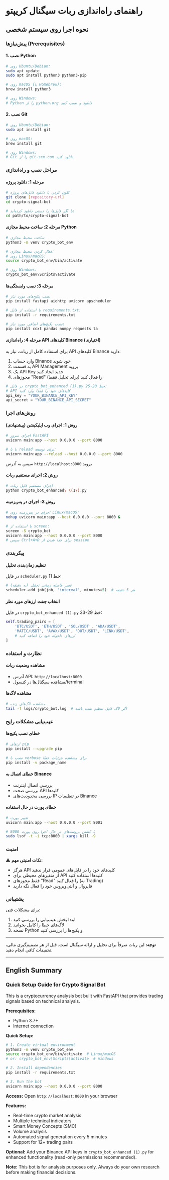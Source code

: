 # راهنمای راه‌اندازی ربات سیگنال کریپتو
## نحوه اجرا روی سیستم شخصی

### پیش‌نیازها (Prerequisites)

#### 1. نصب Python
```bash
# روی Ubuntu/Debian:
sudo apt update
sudo apt install python3 python3-pip

# روی macOS (با Homebrew):
brew install python3

# روی Windows:
# Python را از python.org دانلود و نصب کنید
```

#### 2. نصب Git
```bash
# روی Ubuntu/Debian:
sudo apt install git

# روی macOS:
brew install git

# روی Windows:
# Git را از git-scm.com دانلود کنید
```

### مراحل نصب و راه‌اندازی

#### مرحله 1: دانلود پروژه
```bash
# کلون کردن یا دانلود فایل‌های پروژه
git clone [repository-url]
cd crypto-signal-bot

# یا اگر فایل‌ها را دستی دانلود کرده‌اید:
cd path/to/crypto-signal-bot
```

#### مرحله 2: ساخت محیط مجازی Python
```bash
# ساخت محیط مجازی
python3 -m venv crypto_bot_env

# فعال کردن محیط مجازی:
# روی Linux/macOS:
source crypto_bot_env/bin/activate

# روی Windows:
crypto_bot_env\Scripts\activate
```

#### مرحله 3: نصب وابستگی‌ها
```bash
# نصب پکیج‌های مورد نیاز
pip install fastapi aiohttp uvicorn apscheduler

# یا استفاده از فایل requirements.txt:
pip install -r requirements.txt

# نصب پکیج‌های اضافی مورد نیاز:
pip install ccxt pandas numpy requests ta
```

#### مرحله 4: راه‌اندازی API کلیدهای Binance (اختیاری)
برای استفاده کامل از ربات، نیاز به API کلیدهای Binance دارید:

1. وارد حساب Binance خود شوید
2. به قسمت API Management بروید
3. یک API Key جدید ایجاد کنید
4. مجوزهای "Read" را فعال کنید (برای تحلیل فقط)

```python
# در فایل crypto_bot_enhanced (1).py خط 20-25:
# API کلیدهای خود را اینجا وارد کنید
api_key = "YOUR_BINANCE_API_KEY"
api_secret = "YOUR_BINANCE_API_SECRET"
```

### روش‌های اجرا

#### روش 1: اجرای وب اپلیکیشن (پیشنهادی)
```bash
# اجرای سرور FastAPI
uvicorn main:app --host 0.0.0.0 --port 8000

# یا با reload برای توسعه:
uvicorn main:app --reload --host 0.0.0.0 --port 8000
```

سپس به آدرس `http://localhost:8000` بروید

#### روش 2: اجرای مستقیم ربات
```bash
# اجرای مستقیم فایل ربات
python crypto_bot_enhanced\ \(1\).py
```

#### روش 3: اجرای در پس‌زمینه
```bash
# اجرای در پس‌زمینه روی Linux/macOS:
nohup uvicorn main:app --host 0.0.0.0 --port 8000 &

# یا استفاده از screen:
screen -S crypto_bot
uvicorn main:app --host 0.0.0.0 --port 8000
# سپس Ctrl+A+D برای جدا شدن از session
```

### پیکربندی

#### تنظیم زمان‌بندی تحلیل
در فایل `scheduler.py` خط 11:
```python
# تغییر فاصله زمانی تحلیل (به دقیقه)
scheduler.add_job(job, 'interval', minutes=5)  # هر 5 دقیقه
```

#### انتخاب جفت ارزهای مورد نظر
در فایل `crypto_bot_enhanced (1).py` خط 29-33:
```python
self.trading_pairs = [
    'BTC/USDT', 'ETH/USDT', 'SOL/USDT', 'ADA/USDT',
    'MATIC/USDT', 'AVAX/USDT', 'DOT/USDT', 'LINK/USDT',
    # ارزهای دلخواه خود را اضافه کنید
]
```

### نظارت و استفاده

#### مشاهده وضعیت ربات
- آدرس API: `http://localhost:8000`
- مشاهده سیگنال‌ها در کنسول/terminal

#### مشاهده لاگ‌ها
```bash
# مشاهده لاگ‌های زنده
tail -f logs/crypto_bot.log  # اگر لاگ فایل تنظیم شده باشد
```

### عیب‌یابی مشکلات رایج

#### خطای نصب پکیج‌ها
```bash
# ارتقای pip
pip install --upgrade pip

# نصب با verbose برای مشاهده جزئیات خطا
pip install -v package_name
```

#### خطای اتصال به Binance
- بررسی اتصال اینترنت
- بررسی صحت API کلیدها
- بررسی محدودیت‌های IP در تنظیمات Binance

#### خطای پورت در حال استفاده
```bash
# تغییر پورت
uvicorn main:app --host 0.0.0.0 --port 8001

# یا کشتن پروسه‌های در حال اجرا روی پورت 8000
sudo lsof -t -i tcp:8000 | xargs kill -9
```

### امنیت

⚠️ **نکات امنیتی مهم:**
- هرگز API کلیدهای خود را در فایل‌های عمومی قرار ندهید
- از متغیرهای محیطی برای API کلیدها استفاده کنید
- فقط مجوزهای "Read" را فعال کنید (نه Trading)
- فایروال و آنتی‌ویروس خود را فعال نگه دارید

### پشتیبانی

برای مشکلات فنی:
1. ابتدا بخش عیب‌یابی را بررسی کنید
2. لاگ‌های خطا را کامل بخوانید
3. نسخه Python و پکیج‌ها را بررسی کنید

---

**توجه:** این ربات صرفاً برای تحلیل و ارائه سیگنال است. قبل از هر تصمیم‌گیری مالی، تحقیقات کافی انجام دهید.

---

## English Summary

### Quick Setup Guide for Crypto Signal Bot

This is a cryptocurrency analysis bot built with FastAPI that provides trading signals based on technical analysis.

**Prerequisites:**
- Python 3.7+
- Internet connection

**Quick Setup:**
```bash
# 1. Create virtual environment
python3 -m venv crypto_bot_env
source crypto_bot_env/bin/activate  # Linux/macOS
# or: crypto_bot_env\Scripts\activate  # Windows

# 2. Install dependencies
pip install -r requirements.txt

# 3. Run the bot
uvicorn main:app --host 0.0.0.0 --port 8000
```

**Access:** Open `http://localhost:8000` in your browser

**Features:**
- Real-time crypto market analysis
- Multiple technical indicators
- Smart Money Concepts (SMC)
- Volume analysis
- Automated signal generation every 5 minutes
- Support for 12+ trading pairs

**Optional:** Add your Binance API keys in `crypto_bot_enhanced (1).py` for enhanced functionality (read-only permissions recommended).

**Note:** This bot is for analysis purposes only. Always do your own research before making financial decisions.